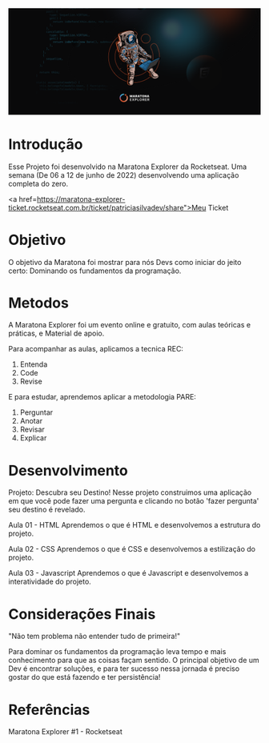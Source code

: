 <img src="Maratona Explorer  - 2560x1080.png" alt="Projeto Descubra seu Destino - Maratona Explorer #1">

# Introdução
Esse Projeto foi desenvolvido na Maratona Explorer da Rocketseat. Uma semana (De 06 a 12 de junho de 2022) desenvolvendo uma aplicação completa do zero.

<a href=https://maratona-explorer-ticket.rocketseat.com.br/ticket/patriciasilvadev/share">Meu Ticket</a>

# Objetivo
O objetivo da Maratona foi mostrar para nós Devs como iniciar do jeito certo: Dominando os fundamentos da programação. 

# Metodos
A Maratona Explorer foi um evento online e gratuito, com aulas teóricas e práticas, e Material de apoio. 

Para acompanhar as aulas, aplicamos a tecnica REC: 
1. Entenda
2. Code 
3. Revise

E para estudar, aprendemos aplicar a metodologia PARE:
1. Perguntar
2. Anotar
3. Revisar
4. Explicar

# Desenvolvimento

Projeto: Descubra seu Destino!
Nesse projeto construimos uma aplicação em que você pode fazer uma pergunta e clicando no botão 'fazer pergunta' seu destino é revelado.

Aula 01 - HTML
Aprendemos o que é HTML e desenvolvemos a estrutura do projeto.

Aula 02 - CSS
Aprendemos o que é CSS e desenvolvemos a estilização do projeto.

Aula 03 - Javascript
Aprendemos o que é Javascript e desenvolvemos a interatividade do projeto.


# Considerações Finais
"Não tem problema não entender tudo de primeira!"

Para dominar os fundamentos da programação leva tempo e mais conhecimento para que as coisas façam sentido. O principal objetivo de um Dev é encontrar soluções, e para ter sucesso nessa jornada é preciso gostar do que está fazendo e ter persistência!


# Referências

Maratona Explorer #1 - Rocketseat

